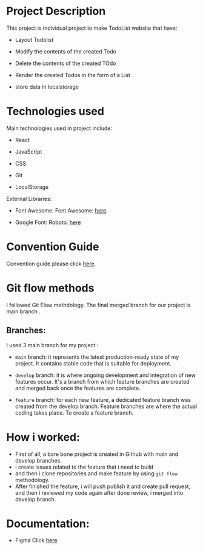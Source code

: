 # Project Description

This project is individual project to make TodoList website that have:

- Layout Todolist

- Modify the contents of the created Todo

- Delete the contents of the created TOdo

- Render the created Todos in the form of a List

- store data in localstorage

# Technologies used

Main technologies used in project include:

- React

- JavaScript

- CSS

- Git

- LocalStorage

External Libraries:

- Font Awesome: Font Awesome: [here](https://cdnjs.cloudflare.com/ajax/libs/font-awesome/6.4.0/css/all.min.css).

- Google Font: Roboto. [here](https://fonts.googleapis.com/css2?family=Roboto:wght@100;300;400;500;700&display=swap)

# Convention Guide

Convention guide please click [here]().

# Git flow methods

I followed Git Flow methdology.
The final merged branch for our project is main branch .

## Branches:

I used 3 main branch for my project :

- `main` branch: it represents the latest production-ready state of my project. It contains stable code that is suitable for deployment.

- `develop` branch: it is where ongoing development and integration of new features occur. It's a branch from which feature branches are created and merged back once the features are complete.

- `feature` branch: for each new feature, a dedicated feature branch was created from the develop branch. Feature branches are where the actual coding takes place. To create a feature branch.

# How i worked:

- First of all, a bare bone project is created in Github with main and develop branches.
- i create issues related to the feature that i need to build
- and then i clone repositories and make feature by using `git flow` methodology.
- After finished the feature, i will push publish it and create pull request, and then i reviewed my code again after done review, i merged into develop branch.

# Documentation:

- Figma Click [here]()
